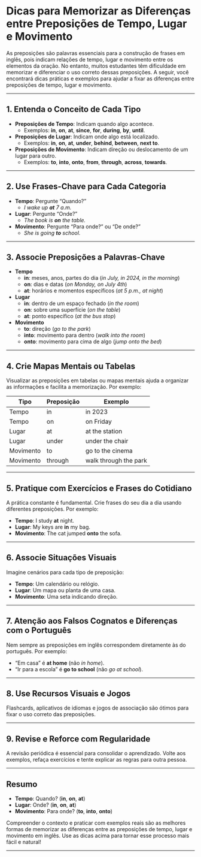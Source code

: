 
# Dicas para Memorizar as Diferenças entre Preposições de Tempo, Lugar e Movimento

As preposições são palavras essenciais para a construção de frases em inglês, pois indicam relações de tempo, lugar e movimento entre os elementos da oração. No entanto, muitos estudantes têm dificuldade em memorizar e diferenciar o uso correto dessas preposições. A seguir, você encontrará dicas práticas e exemplos para ajudar a fixar as diferenças entre preposições de tempo, lugar e movimento.

---

## 1. Entenda o Conceito de Cada Tipo

- **Preposições de Tempo**: Indicam quando algo acontece.
  - Exemplos: **in**, **on**, **at**, **since**, **for**, **during**, **by**, **until**.
- **Preposições de Lugar**: Indicam onde algo está localizado.
  - Exemplos: **in**, **on**, **at**, **under**, **behind**, **between**, **next to**.
- **Preposições de Movimento**: Indicam direção ou deslocamento de um lugar para outro.
  - Exemplos: **to**, **into**, **onto**, **from**, **through**, **across**, **towards**.

---

## 2. Use Frases-Chave para Cada Categoria

- **Tempo**: Pergunte “Quando?”
  - *I wake up **at** 7 a.m.*
- **Lugar**: Pergunte “Onde?”
  - *The book is **on** the table.*
- **Movimento**: Pergunte “Para onde?” ou “De onde?”
  - *She is going **to** school.*

---

## 3. Associe Preposições a Palavras-Chave

- **Tempo**
  - **in**: meses, anos, partes do dia (*in July, in 2024, in the morning*)
  - **on**: dias e datas (*on Monday, on July 4th*)
  - **at**: horários e momentos específicos (*at 5 p.m., at night*)
- **Lugar**
  - **in**: dentro de um espaço fechado (*in the room*)
  - **on**: sobre uma superfície (*on the table*)
  - **at**: ponto específico (*at the bus stop*)
- **Movimento**
  - **to**: direção (*go to the park*)
  - **into**: movimento para dentro (*walk into the room*)
  - **onto**: movimento para cima de algo (*jump onto the bed*)

---

## 4. Crie Mapas Mentais ou Tabelas

Visualizar as preposições em tabelas ou mapas mentais ajuda a organizar as informações e facilita a memorização. Por exemplo:

| Tipo         | Preposição | Exemplo                        |
|--------------|------------|--------------------------------|
| Tempo        | in         | in 2023                        |
| Tempo        | on         | on Friday                      |
| Lugar        | at         | at the station                 |
| Lugar        | under      | under the chair                |
| Movimento    | to         | go to the cinema               |
| Movimento    | through    | walk through the park          |

---

## 5. Pratique com Exercícios e Frases do Cotidiano

A prática constante é fundamental. Crie frases do seu dia a dia usando diferentes preposições. Por exemplo:

- **Tempo**: I study **at** night.
- **Lugar**: My keys are **in** my bag.
- **Movimento**: The cat jumped **onto** the sofa.

---

## 6. Associe Situações Visuais

Imagine cenários para cada tipo de preposição:
- **Tempo**: Um calendário ou relógio.
- **Lugar**: Um mapa ou planta de uma casa.
- **Movimento**: Uma seta indicando direção.

---

## 7. Atenção aos Falsos Cognatos e Diferenças com o Português

Nem sempre as preposições em inglês correspondem diretamente às do português. Por exemplo:
- “Em casa” é **at home** (não *in home*).
- “Ir para a escola” é **go to school** (não *go at school*).

---

## 8. Use Recursos Visuais e Jogos

Flashcards, aplicativos de idiomas e jogos de associação são ótimos para fixar o uso correto das preposições.

---

## 9. Revise e Reforce com Regularidade

A revisão periódica é essencial para consolidar o aprendizado. Volte aos exemplos, refaça exercícios e tente explicar as regras para outra pessoa.

---

## Resumo

- **Tempo**: Quando? (**in**, **on**, **at**)
- **Lugar**: Onde? (**in**, **on**, **at**)
- **Movimento**: Para onde? (**to**, **into**, **onto**)

Compreender o contexto e praticar com exemplos reais são as melhores formas de memorizar as diferenças entre as preposições de tempo, lugar e movimento em inglês. Use as dicas acima para tornar esse processo mais fácil e natural!

---
```